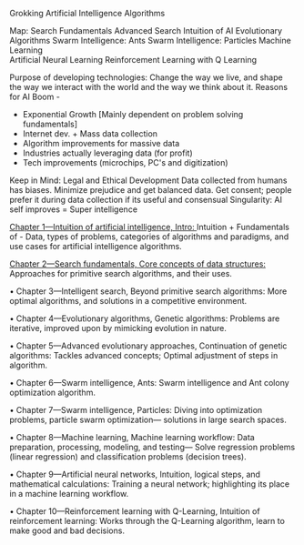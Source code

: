 Grokking Artificial Intelligence Algorithms

Map:
Search Fundamentals
Advanced Search
Intuition of AI
Evolutionary Algorithms
Swarm Intelligence: Ants
Swarm Intelligence: Particles
Machine Learning    
Artificial Neural Learning
Reinforcement Learning with Q Learning

Purpose of developing technologies: Change the way we live, and shape the way we interact with the world and the way we think about it.
Reasons for AI Boom -
- Exponential Growth [Mainly dependent on problem solving fundamentals]
- Internet dev. + Mass data collection
- Algorithm improvements for massive data
- Industries actually leveraging data (for profit)
- Tech improvements (microchips, PC's and digitization)

Keep in Mind: Legal and Ethical Development
Data collected from humans has biases. Minimize prejudice and get balanced data. Get consent; people prefer it during data collection if its useful and consensual
Singularity: AI self improves = Super intelligence 

[Chapter 1—Intuition of artificial intelligence, Intro: ](https://github.com/Nikhil-Singla/techPrep/blob/main/bookReading/Grokking/ChapterOne.md)
Intuition + Fundamentals of - Data, types of problems, categories of algorithms and paradigms, and use cases for artificial intelligence algorithms.

[Chapter 2—Search fundamentals, Core concepts of data structures: ](https://github.com/Nikhil-Singla/techPrep/blob/main/bookReading/Grokking/ChapterTwo.md)
Approaches for primitive search algorithms, and their uses.

• Chapter 3—Intelligent search, Beyond primitive search algorithms:
More optimal algorithms, and solutions in a competitive environment.

• Chapter 4—Evolutionary algorithms, Genetic algorithms: 
Problems are iterative, improved upon by mimicking evolution in nature.

• Chapter 5—Advanced evolutionary approaches, Continuation of genetic algorithms: 
Tackles advanced concepts; Optimal adjustment of steps in algorithm.

• Chapter 6—Swarm intelligence, Ants: 
Swarm intelligence and Ant colony optimization algorithm.

• Chapter 7—Swarm intelligence, Particles: 
Diving into optimization problems, particle swarm optimization— solutions in large search spaces.

• Chapter 8—Machine learning, Machine learning workflow: 
Data preparation, processing, modeling, and testing— 
Solve regression problems (linear regression) and classification problems (decision trees).

• Chapter 9—Artificial neural networks, Intuition, logical steps, and mathematical calculations: 
Training a neural network; highlighting its place in a machine learning workflow.

• Chapter 10—Reinforcement learning with Q-Learning, Intuition of reinforcement learning: 
Works through the Q-Learning algorithm, learn to make good and bad decisions.
